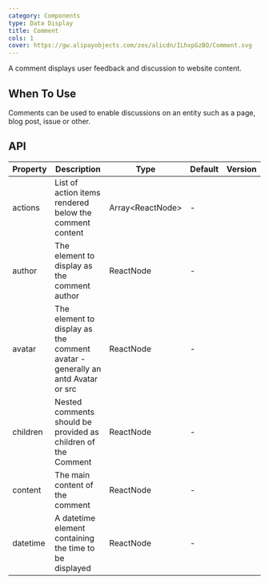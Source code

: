 ```yaml
---
category: Components
type: Data Display
title: Comment
cols: 1
cover: https://gw.alipayobjects.com/zos/alicdn/ILhxpGzBO/Comment.svg
---
```


A comment displays user feedback and discussion to website content.

## When To Use

Comments can be used to enable discussions on an entity such as a page, blog post, issue or other.

## API

| Property | Description                                                                    | Type                | Default | Version |
| -------- | ------------------------------------------------------------------------------ | ------------------- | ------- | ------- |
| actions  | List of action items rendered below the comment content                        | Array&lt;ReactNode> | -       |         |
| author   | The element to display as the comment author                                   | ReactNode           | -       |         |
| avatar   | The element to display as the comment avatar - generally an antd Avatar or src | ReactNode           | -       |         |
| children | Nested comments should be provided as children of the Comment                  | ReactNode           | -       |         |
| content  | The main content of the comment                                                | ReactNode           | -       |         |
| datetime | A datetime element containing the time to be displayed                         | ReactNode           | -       |         |
